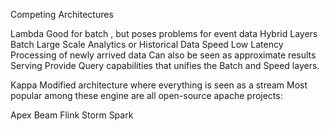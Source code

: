 Competing Architectures

 Lambda
  Good for batch , but poses problems for event data
  Hybrid Layers
   Batch
    Large Scale Analytics or Historical Data
   Speed
    Low Latency Processing of newly arrived data
    Can also be seen as approximate results
   Serving
    Provide Query capabilities that unifies the Batch and Speed layers.

 Kappa
  Modified architecture where everything is seen as a stream
  Most popular among these engine are all open-source apache projects:

   Apex
   Beam
   Flink
   Storm
   Spark
